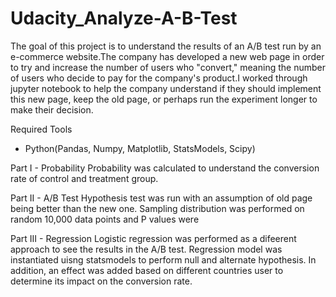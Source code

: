 # Udacity_Analyze-A-B-Test

The goal of this project is to understand the results of an A/B test run by an e-commerce website.The company has developed a new web page in order to try and increase the number of users who "convert," meaning the number of users who decide to pay for the company's product.I worked through jupyter notebook to help the company understand if they should implement this new page, keep the old page, or perhaps run the experiment longer to make their decision.

Required Tools
* Python(Pandas, Numpy, Matplotlib, StatsModels, Scipy)

Part I - Probability 
Probability was calculated to understand the conversion rate of control and treatment group.

Part II - A/B Test
Hypothesis test was run with an assumption of old page being better than the new one. Sampling distribution was performed on random 10,000 data points and P values were 

Part III - Regression
Logistic regression was performed as a difeerent approach to see the results in the A/B test. Regression model was instantiated uisng statsmodels to perform null and alternate hypothesis. In addition, an effect was added based on different countries user to determine its impact on the conversion rate.
      

